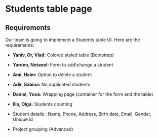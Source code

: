 # Students table page

## Requirements
Our team is going to implement a Students table UI. Here are the requirements:

- **Yaniv, Or, Vlad:** Colored styled table (Bootstrap) 
- **Yarden, Netanel:** Form to add\change a student 
- **Ami, Haim:** Option to delete a student 
- **Adir, Sabina:** No duplicated students
- **Daniel, Yuva:** Wrapping page (container for the form and the table)
- **Ilia, Olga:** Students counting

- Student details : Name, Phone, Address, Birth date, Email, Gender, Unique id

- Project grouping (Advanced)

